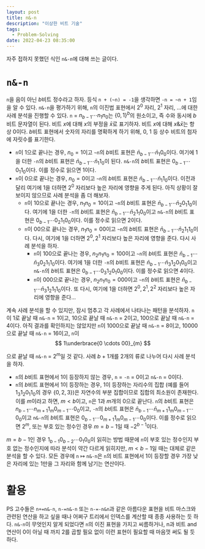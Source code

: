 ```yaml
---
layout: post
title: n&-n
description: "이상한 비트 기술"
tags:
  - Problem-Solving
date: 2022-04-23 08:35:00
---
```


자주 접하지 못했던 식인 `n&-n`에 대해 쓰는 글이다.

# `n&-n`

`n`을 음이 아닌 $b$비트 정수라고 하자. 등식 `n + (~n) = -1`을 생각하면 `-n = ~n + 1`임을 알 수 있다. `n&-n`을 평가하기 위해, `n`의 이진법 표현에서 $2^0$ 자리, $2^1$ 자리, ...에 대한 사례 분석을 진행할 수 있다. `n` = $n_{b - 1} \cdots n_1 n_0$는 $\{0, 1\}^b$의 원소이고, 즉 수와 동시에 $b$비트 문자열이 된다. 비트 $x$에 대해 $x$의 부정을 $\bar x$로 표기하자. 비트 $x$에 대해 $x \& \bar {x}$는 항상 0이다. $b$비트 표현에서 숫자의 자리를 명확하게 하기 위해, 0, 1 등 상수 비트의 첨자에 자릿수를 표기한다.

* `n`이 1으로 끝나는 경우, $n_0 = 1$이고 `~n`의 $b$비트 표현은 $\bar{n}_{b - 1} \cdots \bar{n}_1 0_0$이다. 여기에 1을 더한 `-n`의 $b$비트 표현은 $\bar{n}_{b - 1} \cdots \bar{n}_1 1_0$이 된다. `n&-n`의 $b$비트 표현은 $0_{b - 1} \cdots 0_1 1_0$이다. 이를 정수로 읽으면 1이다.
* `n`이 0으로 끝나는 경우, $n_0 = 0$이고 `~n`의 $b$비트 표현은 $\bar{n}_{b - 1} \cdots \bar{n}_1 1_0$이다. 이전과 달리 여기에 1을 더하면 $2^0$ 자리보다 높은 자리에 영향을 주게 된다. 아직 상황이 잘 보이지 않으므로 사례 분석을 좀 더 해보자.
  - `n`이 10으로 끝나는 경우, $n_1 n_0 = 10$이고 `~n`의 $b$비트 표현은 $\bar{n}_{b - 1} \cdots \bar{n}_2 0_1 1_0$이다. 여기에 1을 더한 `-n`의 $b$비트 표현은 $\bar{n}_{b - 1} \cdots \bar{n}_2 1_1 0_0$이고 `n&-n`의 $b$비트 표현은 $0_{b - 1} \cdots 0_2 1_1 0_0$이다. 이를 정수로 읽으면 2이다.
  - `n`이 00으로 끝나는 경우, $n_1 n_0 = 00$이고 `~n`의 $b$비트 표현은 $\bar{n}_{b - 1} \cdots \bar{n}_2 1_1 1_0$이다. 다시, 여기에 1을 더하면 $2^0, 2^1$ 자리보다 높은 자리에 영향을 준다. 다시 사례 분석을 하자.
    + `n`이 100으로 끝나는 경우, $n_2 n_1 n_0 = 100$이고 `~n`의 $b$비트 표현은 $\bar{n}_{b - 1} \cdots \bar{n}_3 0_2 1_1 1_0$이다. 여기에 1을 더한 `-n`의 $b$비트 표현은 $\bar{n}_{b - 1} \cdots \bar{n}_3 1_2 0_1 0_0$이고 `n&-n`의 $b$비트 표현은 $0_{b - 1} \cdots 0_3 1_2 0_1 0_0$이다. 이를 정수로 읽으면 4이다.
    + `n`이 000으로 끝나는 경우, $n_2 n_1 n_0 = 000$이고 `~n`의 $b$비트 표현은 $\bar{n}_{b - 1} \cdots \bar{n}_3 1_2 1_1 1_0$이다. 또 다시, 여기에 1을 더하면 $2^0, 2^1, 2^2$ 자리보다 높은 자리에 영향을 준다...

계속 사례 분석을 할 수 있지만, 잠시 멈추고 각 사례에서 나타나는 패턴을 분석하자. `n`이 1로 끝날 때 `n&-n` = 1이고, 10으로 끝날 때 `n&-n` = 2이고, 100으로 끝날 때 `n&-n` = 4이다. 아직 결과를 확인하지는 않았지만 `n`이 1000으로 끝날 때 `n&-n` = 8이고, 10000으로 끝날 때 `n&-n` = 16이고, `n`이
$$
1\underbrace{0 \cdots 00}_{m}
$$

으로 끝날 때 `n&-n` = $2^m$일 것 같다. 사례 $b + 1$개를 2개의 류로 나누어 다시 사례 분석을 하자.

* `n`의 $b$비트 표현에서 1이 등장하지 않는 경우, `n` = `-n` = 0이고 `n&-n` = 0이다.
* `n`의 $b$비트 표현에서 1이 등장하는 경우, 1이 등장하는 자리수의 집합 (예를 들어 $1_3 1_2 0_1 1_0$의 경우 $\{0, 2, 3\}$)은 자연수의 부분 집합이므로 집합의 최소원이 존재한다. 이를 $m$이라고 하면, $m < b$이고, `n`은 1과 $m$개의 0으로 끝난다. `n`의 $b$비트 표현은 $n_{b - 1} \cdots n_{m + 1} 1_m 0_{m - 1} \cdots 0_0$이고, `-n`의 $b$비트 표현은 $\bar{n}_{b - 1} \cdots \bar{n}_{m + 1} 1_m 0_{m - 1} \cdots 0_0$이고 `n&-n`의 $b$비트 표현은 $0_{b - 1} \cdots 0_{m + 1} 1_m 0_{m - 1} \cdots 0_0$이다. 이를 정수로 읽으면 $2^m$, 또는 부호 있는 정수인 경우 $m = b - 1$일 때 $-2^{b - 1}$이다.

$m = b - 1$인 경우 $1_{b - 1} 0_{b - 2} \cdots 0_1 0_0$이 읽히는 방법 때문에 `n`이 부호 있는 정수인지 부호 없는 정수인지에 따라 분석이 약간 다르게 읽히지만, $m < b - 1$일 때는 대체로 같은 분석을 할 수 있다. 모든 경우에 `n` ↦ `n&-n`은 `n`의 비트 표현에서 1이 등장할 경우 가장 낮은 자리에 있는 1만을 그 자리와 함께 남기는 연산이다.

# 활용

PS 고수들은 `n+=n&-n`, `n-=n&-n` 또는 `n-=-n&n`과 같은 아름다운 표현을 비트 마스크와 관련된 연산을 하고 싶을 때나 어쩌구 트리에서 인덱스를 계산할 때 종종 사용하는 듯 하다. `n&-n`이 무엇인지 알게 되었다면 `n`의 이진 표현을 가지고 씨름하거나, n과 비트 and 연산이 0이 아닐 때 까지 2를 곱할 필요 없이 이런 표현이 필요할 때 마음껏 써도 될 듯 하다.